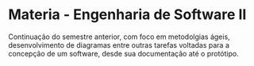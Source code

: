 # Materia - Engenharia de Software II
Continuação do semestre anterior, com foco em metodolgias ágeis, desenvolvimento de diagramas entre outras tarefas voltadas para a concepção de um software, desde sua documentação até o protótipo.
